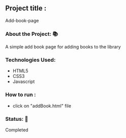 <h2>Project title :</h2>
<p>Add-book-page</p>
<h3>About the Project: 📚</h3>
<p>A simple add book page for adding books to the library</p>

<h3>Technologies Used: </h3>
<ul>
<li>HTML5</li>
<li>CSS3</li>
<li>Javascript</li>
</ul>
<h3>How to run :</h3>
<ul>
<li>click on "addBook.html" file </li>
</ul>
<h3>Status: 📶</h3>
<p>Completed</p>
